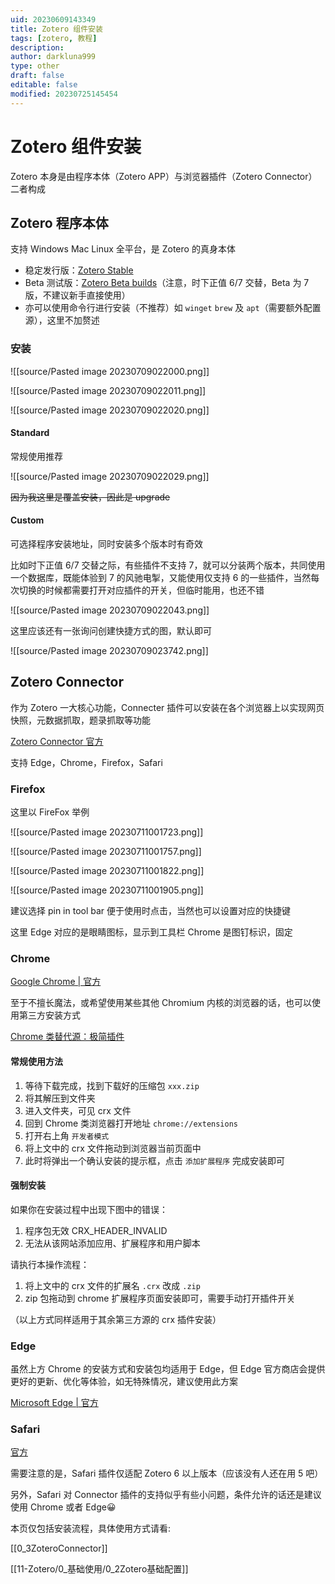 ```yaml
---
uid: 20230609143349
title: Zotero 组件安装
tags: [zotero, 教程]
description: 
author: darkluna999
type: other
draft: false
editable: false
modified: 20230725145454
---
```


# Zotero 组件安装

Zotero 本身是由程序本体（Zotero APP）与浏览器插件（Zotero Connector）二者构成

## Zotero 程序本体

支持 Windows Mac Linux 全平台，是 Zotero 的真身本体

- 稳定发行版：[Zotero Stable](https://www.zotero.org/download/)
- Beta 测试版：[Zotero Beta builds](https://www.zotero.org/support/beta_builds)（注意，时下正值 6/7 交替，Beta 为 7 版，不建议新手直接使用）
- 亦可以使用命令行进行安装（不推荐）如 `winget` `brew` 及 `apt`（需要额外配置源），这里不加赘述

### 安装

![[source/Pasted image 20230709022000.png]]

![[source/Pasted image 20230709022011.png]]

![[source/Pasted image 20230709022020.png]]

#### Standard

常规使用推荐

![[source/Pasted image 20230709022029.png]]

~~因为我这里是覆盖安装，因此是 upgrade~~

#### Custom

可选择程序安装地址，同时安装多个版本时有奇效

比如时下正值 6/7 交替之际，有些插件不支持 7，就可以分装两个版本，共同使用一个数据库，既能体验到 7 的风驰电掣，又能使用仅支持 6 的一些插件，当然每次切换的时候都需要打开对应插件的开关，但临时能用，也还不错

![[source/Pasted image 20230709022043.png]]

这里应该还有一张询问创建快捷方式的图，默认即可

![[source/Pasted image 20230709023742.png]]

## Zotero Connector

作为 Zotero 一大核心功能，Connecter 插件可以安装在各个浏览器上以实现网页快照，元数据抓取，题录抓取等功能

[Zotero Connector 官方](https://www.zotero.org/download)

支持 Edge，Chrome，Firefox，Safari

### Firefox

这里以 FireFox 举例

![[source/Pasted image 20230711001723.png]]

![[source/Pasted image 20230711001757.png]]

![[source/Pasted image 20230711001822.png]]

![[source/Pasted image 20230711001905.png]]

建议选择 pin in tool bar 便于使用时点击，当然也可以设置对应的快捷键

这里 Edge 对应的是眼睛图标，显示到工具栏 Chrome 是图钉标识，固定

### Chrome

[Google Chrome | 官方](https://chrome.google.com/webstore/detail/zotero-connector/ekhagklcjbdpajgpjgmbionohlpdbjgc?hl=zh)

至于不擅长魔法，或希望使用某些其他 Chromium 内核的浏览器的话，也可以使用第三方安装方式

[Chrome 类替代源：极简插件](https://chrome.zzzmh.cn/info/ekhagklcjbdpajgpjgmbionohlpdbjgc)

#### 常规使用方法

1. 等待下载完成，找到下载好的压缩包 `xxx.zip`
2. 将其解压到文件夹
3. 进入文件夹，可见 crx 文件
4. 回到 Chrome 类浏览器打开地址 `chrome://extensions`
5. 打开右上角 `开发者模式`
6. 将上文中的 crx 文件拖动到浏览器当前页面中
7. 此时将弹出一个确认安装的提示框，点击 `添加扩展程序` 完成安装即可

#### 强制安装

如果你在安装过程中出现下图中的错误：

1. 程序包无效 CRX_HEADER_INVALID
2. 无法从该网站添加应用、扩展程序和用户脚本

请执行本操作流程：

1. 将上文中的 crx 文件的扩展名 `.crx` 改成 `.zip`
2. zip 包拖动到 chrome 扩展程序页面安装即可，需要手动打开插件开关

（以上方式同样适用于其余第三方源的 crx 插件安装）

### Edge

虽然上方 Chrome 的安装方式和安装包均适用于 Edge，但 Edge 官方商店会提供更好的更新、优化等体验，如无特殊情况，建议使用此方案

[Microsoft Edge | 官方](https://microsoftedge.microsoft.com/addons/detail/zotero-connector/nmhdhpibnnopknkmonacoephklnflpho)

### Safari

[官方](https://www.zotero.org/download)

需要注意的是，Safari 插件仅适配 Zotero 6 以上版本（应该没有人还在用 5 吧）

另外，Safari 对 Connector 插件的支持似乎有些小问题，条件允许的话还是建议使用 Chrome 或者 Edge😀

本页仅包括安装流程，具体使用方式请看:

[[0_3ZoteroConnector]]

[[11-Zotero/0_基础使用/0_2Zotero基础配置]]